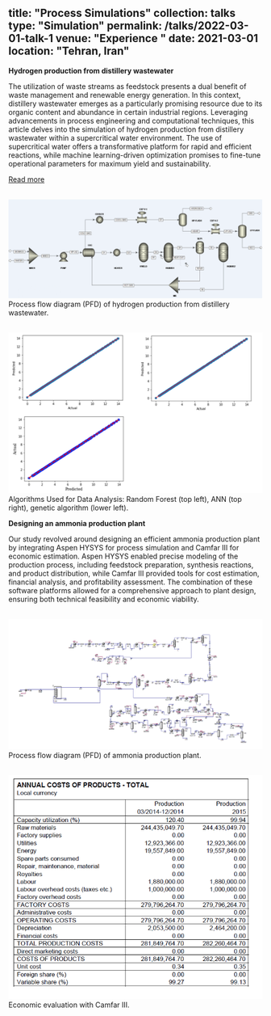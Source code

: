 title: "Process Simulations"
collection: talks
type: "Simulation"
permalink: /talks/2022-03-01-talk-1
venue: "Experience "
date: 2021-03-01
location: "Tehran, Iran"
---

**Hydrogen production from distillery wastewater**



The utilization of waste streams as feedstock presents a dual benefit of waste management and renewable energy generation. In this context, distillery wastewater emerges as a particularly promising resource due to its organic content and abundance in certain industrial regions. Leveraging advancements in process engineering and computational techniques, this article delves into the simulation of hydrogen production from distillery wastewater within a supercritical water environment. The use of supercritical water offers a transformative platform for rapid and efficient reactions, while machine learning-driven optimization promises to fine-tune operational parameters for maximum yield and sustainability. 

<a href="https://shahabdavoudi.github.io/talks/2022-03-01-talk-1" rel="permalink">Read more</a>

<br/><img src='/images/aspensim.png'>
Process flow diagram (PFD) of hydrogen production from distillery wastewater.

<br/><img src='/images/mlaspen.png'>
Algorithms Used for Data Analysis: Random Forest (top left), ANN (top right), genetic algorithm (lower left).



**Designing an ammonia production plant**



Our study revolved around designing an efficient ammonia production plant by integrating Aspen HYSYS for process simulation and Camfar III for economic estimation. Aspen HYSYS enabled precise modeling of the production process, including feedstock preparation, synthesis reactions, and product distribution, while Camfar III provided tools for cost estimation, financial analysis, and profitability assessment. The combination of these software platforms allowed for a comprehensive approach to plant design, ensuring both technical feasibility and economic viability.


<br/><img src='/images/ammonia.png'>
Process flow diagram (PFD) of ammonia production plant.

<br/><img src='/images/cost.png'>
Economic evaluation with Camfar III.
